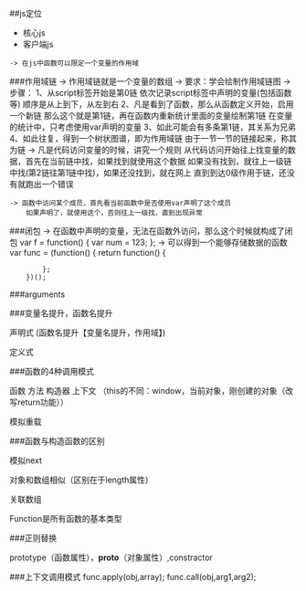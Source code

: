 ##js定位
+ 核心js
+ 客户端js


<script type='text/javascript'> 的type要写（浏览器兼容性）
type还可以 为vbscript（仅ie）、 acomscript（兼容性不好）


###命名规范：
小写下划线：print_log 
骆驼命名法:printLog

###控制台：
console.log('Hello World');
会打印两行：
1.代码执行的结果 Hello World
2.值（函数的返回值、表达式的值） undefined

IE的两行 先2，后1

火狐 firebug

##基础语法
###基本变量与数据类型
var声明变量，用分号结尾
`var num;`
js是弱类型语言（没有类型之分）





###js的弱类型,可以随意改变数据的类型
var num=1;//number
num="123";//string
num=console.log;//function
（会自动加;前提是换行）
###运算符
####typeof运算符
语法： string typeof 变量或数据   
返回数据的类型对应的字符串
数学运算符 + - * / %
赋值运算符 = += ...
位运算符（WebGL等用到【three.js】）
new运算 创建对象
is运算 判断属性是否属于某个对象
delete 删除一个成员
instanceof 判断对象的构造方法
条件运算符 true ?表达式1:表达式2
逻辑运算符 || && ！
相等运算符 ==(判断值相等)  ===（判断值和类型都相等）
var n1=null;
var n2=undefined;
n1==n2;//true  有一个自动转换成同一个数据类型 ('true'==true;//false )引用类型比较地址
n1===n2;//false
 
###流程控制
选择结构
if(不一定是boolean类型【数据类型转换】)
switch case
循环结构
while(){}
for(item in arr)//遍历的是索引 item
要输出 arr[item]
代码分析
数组的元素类型可以是各种数据类型
###函数
###对象
###常用对象
###高级





###自调用函数(沙箱模式)

	(function () {
		// 方法体
	})();
	在定义自己的同时，调用自己
	-> 在沙箱中运行
	-> js有什么关系呢？
		js常常是多个库混合在一起使用
		<script src="..."></script>
	-> 在js中函数可以限定一个变量的作用域

###作用域链
	-> 作用域链就是一个变量的数组
	-> 要求：学会绘制作用域链图
	-> 步骤：
		1、从script标签开始是第0链
			依次记录script标签中声明的变量(包括函数等)
			顺序是从上到下，从左到右
		2、凡是看到了函数，那么从函数定义开始，启用一个新链
			那么这个就是第1链，再在函数内重新统计里面的变量绘制第1链
			在变量的统计中，只考虑使用var声明的变量
		3、如此可能会有多条第1链，其关系为兄弟
		4、如此往复，得到一个树状图谱，即为作用域链
			由于一节一节的链接起来，称其为链
	-> 凡是代码访问变量的时候，讲究一个规则
		从代码访问开始往上找变量的数据，首先在当前链中找，如果找到就使用这个数据
		如果没有找到，就往上一级链中找(第2链往第1链中找)，如果还没找到，就在网上
		直到到达0级作用于链，还没有就跑出一个错误

	-> 函数中访问某个成员，首先看当前函数中是否使用var声明了这个成员
		如果声明了，就使用这个，否则往上一级找，直到出现异常

###闭包
	-> 在函数中声明的变量，无法在函数外访问，那么这个时候就构成了闭包
		var f = function() {
			var num = 123;
		};
	-> 可以得到一个能够存储数据的函数
		var func = (function() {
			return function() {
			
			};
		})();


###arguments

###变量名提升，函数名提升

声明式 (函数名提升【变量名提升，作用域】)


定义式


###函数的4种调用模式

函数 方法 构造器 上下文 （this的不同：window，当前对象，刚创建的对象（改写return功能））


模拟重载

###函数与构造函数的区别

模拟next

对象和数组相似（区别在于length属性）

关联数组


Function是所有函数的基本类型

###正则替换


prototype（函数属性），__proto__（对象属性）,constractor


###上下文调用模式
func.apply(obj,array);
func.call(obj,arg1,arg2);